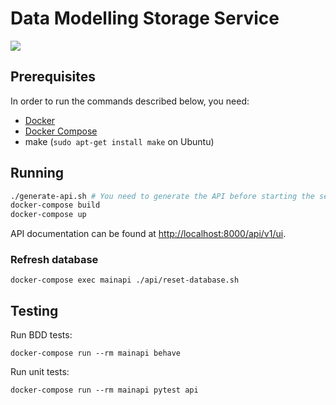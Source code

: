# Data Modelling Storage Service

![](https://github.com/equinor/data-modelling-storage-service/workflows/Testing/badge.svg)

## Prerequisites

In order to run the commands described below, you need:
- [Docker](https://www.docker.com/) 
- [Docker Compose](https://docs.docker.com/compose/)
- make (`sudo apt-get install make` on Ubuntu)

## Running

```bash
./generate-api.sh # You need to generate the API before starting the service
docker-compose build
docker-compose up
```

API documentation can be found at [http://localhost:8000/api/v1/ui](http://localhost:8000/api/v1/ui).

### Refresh database 

```
docker-compose exec mainapi ./api/reset-database.sh
```

## Testing

Run BDD tests:

```
docker-compose run --rm mainapi behave
```

Run unit tests:

```
docker-compose run --rm mainapi pytest api
```
